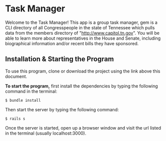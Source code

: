 # Task Manager

Welcome to the Task Manager! This app is a group task manager, gem is a CLI directory of all Congresspeople in the state of Tennessee which pulls data from the members directory of "http://www.capitol.tn.gov". You will be able to learn more about representatives in the House and Senate, including biographical information and/or recent bills they have sponsored.

## Installation & Starting the Program

To use this program, clone or download the project using the link above this document.

**To start the program,** first install the dependencies by typing the following command in the terminal:

    $ bundle install

Then start the server by typing the following command:

    $ rails s

Once the server is started, open up a browser window and visit the url listed in the terminal (usually localhost:3000).
